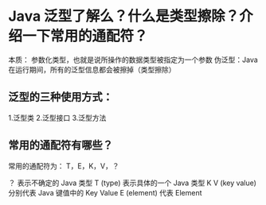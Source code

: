 # Java 泛型了解么？什么是类型擦除？介绍一下常用的通配符？
本质： 参数化类型，也就是说所操作的数据类型被指定为一个参数
伪泛型：Java在运行期间，所有的泛型信息都会被擦掉（类型擦除）

## 泛型的三种使用方式：
1.泛型类
2.泛型接口
3.泛型方法


## 常用的通配符有哪些？
常用的通配符为： T，E，K，V，？

？ 表示不确定的 Java 类型
T (type) 表示具体的一个 Java 类型
K V (key value) 分别代表 Java 键值中的 Key Value
E (element) 代表 Element


